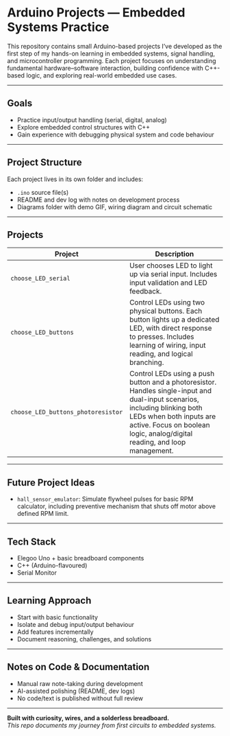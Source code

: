 # **Arduino Projects — Embedded Systems Practice**

This repository contains small Arduino-based projects I’ve developed as the first step of my hands-on learning in embedded systems, signal handling, and microcontroller programming. Each project focuses on understanding fundamental hardware–software interaction, building confidence with C++-based logic, and exploring real-world embedded use cases.

---
## Goals

- Practice input/output handling (serial, digital, analog)  
- Explore embedded control structures with C++  
- Gain experience with debugging physical system and code behaviour

---
## Project Structure

Each project lives in its own folder and includes:  
- `.ino` source file(s)  
- README and dev log with notes on development process  
- Diagrams folder with demo GIF, wiring diagram and circuit schematic 

---
## Projects

| Project | Description |
|--------|-------------|
| `choose_LED_serial` | User chooses LED to light up via serial input. Includes input validation and LED feedback. |
| `choose_LED_buttons` | Control LEDs using two physical buttons. Each button lights up a dedicated LED, with direct response to presses. Includes learning of wiring, input reading, and logical branching. |
| `choose_LED_buttons_photoresistor` | Control LEDs using a push button and a photoresistor. Handles single-input and dual-input scenarios, including blinking both LEDs when both inputs are active. Focus on boolean logic, analog/digital reading, and loop management. |

---
## Future Project Ideas

- `hall_sensor_emulator`: Simulate flywheel pulses for basic RPM calculator, including preventive mechanism that shuts off motor above defined RPM limit.

---
## Tech Stack

- Elegoo Uno + basic breadboard components  
- C++ (Arduino-flavoured)  
- Serial Monitor  

---
## Learning Approach

- Start with basic functionality  
- Isolate and debug input/output behaviour  
- Add features incrementally  
- Document reasoning, challenges, and solutions

---
## Notes on Code & Documentation

- Manual raw note-taking during development  
- AI-assisted polishing (README, dev logs)  
- No code/text is published without full review

---

**Built with curiosity, wires, and a solderless breadboard.**  
_This repo documents my journey from first circuits to embedded systems._

